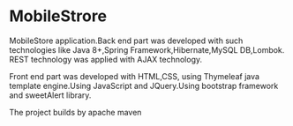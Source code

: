# MobileStrore
MobileStore application.Back end part was developed with such technologies like Java 8+,Spring Framework,Hibernate,MySQL DB,Lombok.
REST technology was applied with AJAX technology.

Front end part was developed with HTML,CSS, using Thymeleaf java template engine.Using JavaScript and JQuery.Using bootstrap framework and sweetAlert library.

The project builds by apache maven
